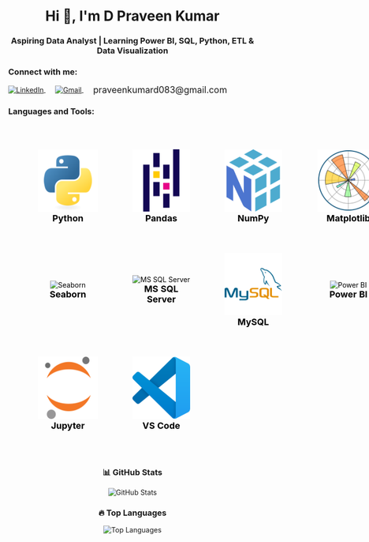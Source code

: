 <h1 align="center">Hi 👋, I'm D Praveen Kumar</h1>
<h3 align="center">Aspiring Data Analyst | Learning Power BI, SQL, Python, ETL & Data Visualization</h3>

<h3 align="left">Connect with me:</h3>
<p align="left">
  <a href="https://www.linkedin.com/in/praveen-kumar-869844200" target="_blank" rel="noreferrer">
    <img align="center" src="https://raw.githubusercontent.com/rahuldkjain/github-profile-readme-generator/master/src/images/icons/Social/linked-in-alt.svg" alt="LinkedIn" height="40" width="50" />
  </a>
  &nbsp;&nbsp;&nbsp;&nbsp;
  <a href="mailto:savithiri2580@gmail.com" target="_blank" rel="noreferrer">
    <img align="center" src="https://img.icons8.com/color/48/gmail-new.png" alt="Gmail" height="40" width="50" />
  </a>
  &nbsp;&nbsp;&nbsp;&nbsp;
  <span style="font-size: 18px; vertical-align: middle;">praveenkumard083@gmail.com</span>
</p>

<h3 align="left">Languages and Tools:</h3>

<p align="center">
<table align="center" style="margin:auto; border-collapse: separate; border-spacing: 50px 40px; table-layout: fixed; width: 1000px;">
  <colgroup>
    <col style="width: 200px;">
    <col style="width: 200px;">
    <col style="width: 200px;">
    <col style="width: 200px;">
    <col style="width: 200px;">
  </colgroup>
  
  <!-- Row 1 -->
  <tr align="center" valign="middle" style="height: 140px;">
    <td style="padding:10px;">
      <a href="https://www.python.org" target="_blank" style="text-decoration:none; color:black;">
        <img src="https://raw.githubusercontent.com/devicons/devicon/master/icons/python/python-original.svg" alt="Python" width="126" height="126"/><br/>
        <b style="font-size:18px;">Python</b>
      </a>
    </td>
    <td style="padding:10px;">
      <a href="https://pandas.pydata.org/" target="_blank" style="text-decoration:none; color:black;">
        <img src="https://raw.githubusercontent.com/devicons/devicon/master/icons/pandas/pandas-original.svg" alt="Pandas" width="126" height="126"/><br/>
        <b style="font-size:18px;">Pandas</b>
      </a>
    </td>
    <td style="padding:10px;">
      <a href="https://numpy.org/" target="_blank" style="text-decoration:none; color:black;">
        <img src="https://raw.githubusercontent.com/devicons/devicon/master/icons/numpy/numpy-original.svg" alt="NumPy" width="126" height="126"/><br/>
        <b style="font-size:18px;">NumPy</b>
      </a>
    </td>
    <td style="padding:10px;">
      <a href="https://matplotlib.org/" target="_blank" style="text-decoration:none; color:black;">
        <img src="https://raw.githubusercontent.com/devicons/devicon/master/icons/matplotlib/matplotlib-original.svg" alt="Matplotlib" width="126" height="126"/><br/>
        <b style="font-size:18px;">Matplotlib</b>
      </a>
    </td>
    <td style="padding:10px;">
      <a href="https://scikit-learn.org/" target="_blank" style="text-decoration:none; color:black;">
        <img src="https://raw.githubusercontent.com/scikit-learn/scikit-learn/main/doc/logos/scikit-learn-logo-small.png" alt="Scikit-learn" width="126" height="126"/><br/>
        <b style="font-size:18px;">Scikit-learn</b>
      </a>
    </td>
  </tr>

  <!-- Row 2 -->
  <tr align="center" valign="middle" style="height: 140px;">
    <td style="padding:10px;">
      <a href="https://seaborn.pydata.org/" target="_blank" style="text-decoration:none; color:black;">
        <img src="https://cdn-icons-png.flaticon.com/512/5968/5968872.png" alt="Seaborn" width="126" height="126"/><br/>
        <b style="font-size:18px;">Seaborn</b>
      </a>
    </td>
    <td style="padding:10px;">
      <a href="https://www.microsoft.com/en-us/sql-server" target="_blank" style="text-decoration:none; color:black;">
        <img src="https://www.svgrepo.com/show/303229/microsoft-sql-server-logo.svg" alt="MS SQL Server" width="126" height="126"/><br/>
        <b style="font-size:18px;">MS SQL Server</b>
      </a>
    </td>
    <td style="padding:10px;">
      <a href="https://www.mysql.com/" target="_blank" style="text-decoration:none; color:black;">
        <img src="https://raw.githubusercontent.com/devicons/devicon/master/icons/mysql/mysql-original-wordmark.svg" alt="MySQL" width="126" height="126"/><br/>
        <b style="font-size:18px;">MySQL</b>
      </a>
    </td>
    <td style="padding:10px;">
      <a href="https://powerbi.microsoft.com/" target="_blank" style="text-decoration:none; color:black;">
        <img src="https://img.icons8.com/color/48/power-bi.png" alt="Power BI" width="126" height="126"/><br/>
        <b style="font-size:18px;">Power BI</b>
      </a>
    </td>
    <td style="padding:10px;">
      <a href="https://www.microsoft.com/en-us/microsoft-365/excel" target="_blank" style="text-decoration:none; color:black;">
        <img src="https://img.icons8.com/color/48/microsoft-excel-2019--v1.png" alt="Excel" width="126" height="126"/><br/>
        <b style="font-size:18px;">Excel</b>
      </a>
    </td>
  </tr>

  <!-- Row 3 -->
  <tr align="center" valign="middle" style="height: 140px;">
    <td style="padding:10px;">
      <a href="https://jupyter.org/" target="_blank" style="text-decoration:none; color:black;">
        <img src="https://raw.githubusercontent.com/devicons/devicon/master/icons/jupyter/jupyter-original.svg" alt="Jupyter" width="126" height="126"/><br/>
        <b style="font-size:18px;">Jupyter</b>
      </a>
    </td>
    <td style="padding:10px;">
      <a href="https://code.visualstudio.com/" target="_blank" style="text-decoration:none; color:black;">
        <img src="https://raw.githubusercontent.com/devicons/devicon/master/icons/vscode/vscode-original.svg" alt="VS Code" width="126" height="126"/><br/>
        <b style="font-size:18px;">VS Code</b>
      </a>
    </td>
    <td></td>
    <td></td>
    <td></td>
  </tr>
</table>
</p>

<!-- GitHub Stats Section -->
<h3 align="center">📊 GitHub Stats</h3>
<p align="center">
  <img src="https://github-readme-stats.vercel.app/api?username=praveen5432114&show_icons=true&theme=radical" alt="GitHub Stats" />
</p>

<h3 align="center">🔥 Top Languages</h3>
<p align="center">
  <img src="https://github-readme-stats.vercel.app/api/top-langs/?username=praveen5432114&layout=compact&theme=radical" alt="Top Languages" />
</p>
